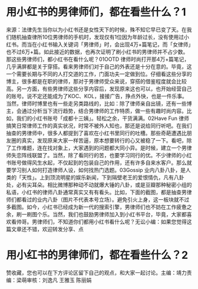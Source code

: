 # 用小红书的男律师们，都在看些什么？1

来源：法律先生当你以为小红书还是女性天下的时候，殊不知它早已变了天。在我们随机抽查律所10位男律师的手机时，发现仅有1位因为年龄过长，没有使用过小红书。而当在小红书输入关键词「男律师」时，会出现4万+篇笔记，而「女律师」也不过6万+篇。如此接近的数据，也再次证明了刷小红书的男律师并不占少数。那这些男律师们，都小红书在看什么呢？01OOTD 律师时尚打开那4万+篇笔记，几乎满屏都是关于穿搭。看来男律师们对于自己的外表还是十分在意的。毕竟，这一个需要长期与不同的人打交道的工作，门面功夫一定做到位。仔细看这些分享的博主，很多都是在职的律师，那对于男律师受众来说，穿搭的借鉴程度就会比较高。另一方面，有些男律师这些分享内容后，发现原来这也可以，也开始经营自己的账号。说不定还能成为了KOC、KOL，接接广告，挣点外快，也是一件乐事。当然，律师时博里也有一些走另类路线的，比如：除了律师亲自出镜，还有一些博主，会通过分析当下流行趋势，结合男律师的工作特质，做一些有趣时尚内容。比如，我们的小红书账号「成都十三姨」。轻松之余，干货满满。02Have Fun 律师搞笑日常律师工作的真实状况，时常不被外人知也，那还是说给同行听吧。在我们抽查的男律师中，很多人都提到了喜欢在小红书里同行的吐槽。那些奇葩遭遇比朋友圈的真实，发现原来大家一样苦逼，原本想要转行的心又被稳了一下。看吧，除了工作难题，连在找对象上，大家遇到的问题都大同小异。是时候，建立一个男律师失恋阵线联盟了。当然，除了看同行的苦，也要学习同行的优。不少律师的小红书账号做得风生水起，不仅起到的包装自己的作用，还有许多自来水客户。那么就要学习别人如何打造律师人设，如何找热门选题。03Gossip 业内八卦八卦，是人类的「天性」。上到顶流明星的娱乐新闻，下到隔壁老王的爱恨情仇，凡有八卦处，必有尖耳朵。相比微博那种动不动就爆大锤的八卦，或是豆瓣那种秘密小组的私语，小红书的律师八卦通常真实又有有看头。比如，下面的截图，都是抽查男律师们都看过的业内八卦（图片不代表本号立场）。避免引火上身，这一板块就不过多截图。如今，小红书已经成为新一代的搜索引擎，男律师们也不妨在工作疲惫之余，刷一刷图个乐。当然，我们也鼓励男律师加入到小红书平台，毕竟，大家都喜欢看帅哥。男律师们，不知道你们都用小红书看什么呢？无讼小编：如果您觉得这篇文章还不错，欢迎转发分享、点

# 用小红书的男律师们，都在看些什么？2

赞收藏，您也可以在下方评论区留下自己的观点，和大家一起讨论。主编：靖力责编：梁萌审核：刘逸凡 王雅玉 陈丽娟

